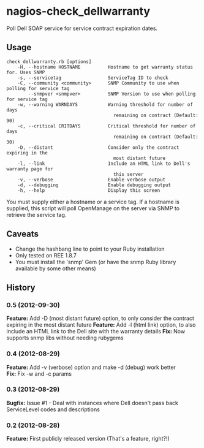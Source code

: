 nagios-check_dellwarranty
=========================

Poll Dell SOAP service for service contract expiration dates.

Usage
-------
    check_dellwarranty.rb [options]
        -H, --hostname HOSTNAME          Hostname to get warranty status for. Uses SNMP
        -s, --servicetag                 ServiceTag ID to check
        -C, --community <community>      SNMP Community to use when polling for service tag
            --snmpver <snmpver>          SNMP Version to use when polling for service tag
        -w, --warning WARNDAYS           Warning threshold for number of days
                                           remaining on contract (Default: 90)
        -c, --critical CRITDAYS          Critical threshold for number of days
                                           remaining on contract (Default: 30)
        -D, --distant                    Consider only the contract expiring in the
                                           most distant future
        -l, --link                       Include an HTML link to Dell's warranty page for
                                           this server
        -v, --verbose                    Enable verbose output
        -d, --debugging                  Enable debugging output
        -h, --help                       Display this screen

You must supply either a hostname or a service tag. If a hostname is supplied, this script will
poll OpenManage on the server via SNMP to retrieve the service tag.

Caveats
-------
* Change the hashbang line to point to your Ruby installation
* Only tested on REE 1.8.7
* You must install the 'snmp' Gem (or have the snmp Ruby library available by some other means)

History
------------
### 0.5 (2012-09-30)
**Feature:** Add -D (most distant future) option, to only consider the contract expiring in the most distant future
**Feature:** Add -l (html link) option, to also include an HTML link to the Dell site with the warranty details
**Fix:** Now supports snmp libs without needing rubygems
### 0.4 (2012-08-29)
**Feature:** Add -v (verbose) option and make -d (debug) work better  
**Fix:** Fix -w and -c params
### 0.3 (2012-08-29)
**Bugfix:** Issue #1 - Deal with instances where Dell doesn't pass back ServiceLevel codes and descriptions
### 0.2 (2012-08-28)
**Feature:** First publicly released version (That's a feature, right?!)
